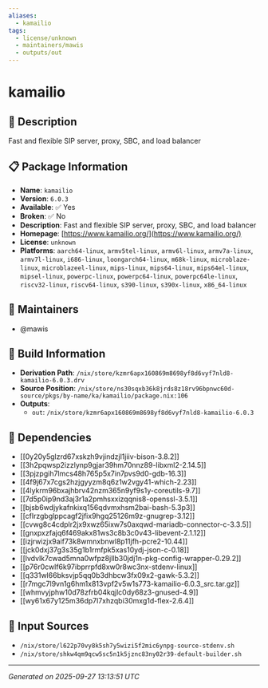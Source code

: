```yaml
---
aliases:
  - kamailio
tags:
  - license/unknown
  - maintainers/mawis
  - outputs/out
---
```


# kamailio

## 📝 Description

Fast and flexible SIP server, proxy, SBC, and load balancer

## 📋 Package Information

- **Name**: `kamailio`
- **Version**: `6.0.3`
- **Available**: ✅ Yes
- **Broken**: ✅ No
- **Description**: Fast and flexible SIP server, proxy, SBC, and load balancer
- **Homepage**: [https://www.kamailio.org/](https://www.kamailio.org/)
- **License**: `unknown`
- **Platforms**: `aarch64-linux`, `armv5tel-linux`, `armv6l-linux`, `armv7a-linux`, `armv7l-linux`, `i686-linux`, `loongarch64-linux`, `m68k-linux`, `microblaze-linux`, `microblazeel-linux`, `mips-linux`, `mips64-linux`, `mips64el-linux`, `mipsel-linux`, `powerpc-linux`, `powerpc64-linux`, `powerpc64le-linux`, `riscv32-linux`, `riscv64-linux`, `s390-linux`, `s390x-linux`, `x86_64-linux`
## 👥 Maintainers

- @mawis


## 🔧 Build Information

- **Derivation Path**: `/nix/store/kzmr6apx160869m8698yf8d6vyf7nld8-kamailio-6.0.3.drv`
- **Source Position**: `/nix/store/ns30sqxb36k8jrds8z18rv96bpnwc60d-source/pkgs/by-name/ka/kamailio/package.nix:106`
- **Outputs**:
  - `out`:  `/nix/store/kzmr6apx160869m8698yf8d6vyf7nld8-kamailio-6.0.3`

## 🔗 Dependencies

- [[0y20y5glzrd67xskzh9vjindzjl1jiiv-bison-3.8.2]]
- [[3h2pqwsp2izzlynp9gjar39hm70nnz89-libxml2-2.14.5]]
- [[3pjzpgih7lmcs48h765p5x7in7pvs9d0-gdb-16.3]]
- [[4f9j67x7cgs2hzjgyyzm8q6z1w2vgy41-which-2.23]]
- [[4lykrm96bxajhbrv42nzm365n9yf9s1y-coreutils-9.7]]
- [[7d5p0ip9nd3aj3r1a2pmhsxxizqqnis8-openssl-3.5.1]]
- [[bjsb6wdjykafnkixq156qdvmxhsm2bai-bash-5.3p3]]
- [[cflrzgbglppcagf2jfix9hgq25126m9z-gnugrep-3.12]]
- [[cvwg8c4cdplr2jx9xwz65ixw7s0axqwd-mariadb-connector-c-3.3.5]]
- [[gnxpxzfajq6f469akx81ws3c8b3c0v43-libevent-2.1.12]]
- [[izjrwizjx9aif73k8wmnxbnwl8p11jfh-pcre2-10.44]]
- [[jck0dxj37g3s35g1b1rmfpk5xas10ydj-json-c-0.18]]
- [[lvdvlk7cwad5mna0wfpz8jllb30jdj1n-pkg-config-wrapper-0.29.2]]
- [[p76r0cwlf6k97ibprrpfd8xw0r8wc3nx-stdenv-linux]]
- [[q331wl66bksvjp5qq0b3dhbcw3fx09x2-gawk-5.3.2]]
- [[r7mgc7l9vn1g6hm1x813vpf2v5w1s773-kamailio-6.0.3_src.tar.gz]]
- [[whmvyjphw10d78zfrb04kqjlc0dy68z3-gnused-4.9]]
- [[wy61x67y125m36dp7l7xhzqbi30mxg1d-flex-2.6.4]]

## 📁 Input Sources

- `/nix/store/l622p70vy8k5sh7y5wizi5f2mic6ynpg-source-stdenv.sh`
- `/nix/store/shkw4qm9qcw5sc5n1k5jznc83ny02r39-default-builder.sh`

---
*Generated on 2025-09-27 13:13:51 UTC*
